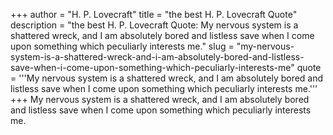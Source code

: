 +++
author = "H. P. Lovecraft"
title = "the best H. P. Lovecraft Quote"
description = "the best H. P. Lovecraft Quote: My nervous system is a shattered wreck, and I am absolutely bored and listless save when I come upon something which peculiarly interests me."
slug = "my-nervous-system-is-a-shattered-wreck-and-i-am-absolutely-bored-and-listless-save-when-i-come-upon-something-which-peculiarly-interests-me"
quote = '''My nervous system is a shattered wreck, and I am absolutely bored and listless save when I come upon something which peculiarly interests me.'''
+++
My nervous system is a shattered wreck, and I am absolutely bored and listless save when I come upon something which peculiarly interests me.
